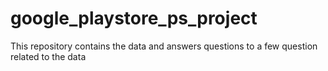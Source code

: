 # google_playstore_ps_project
This repository contains the data and answers questions to a few question related to the data
